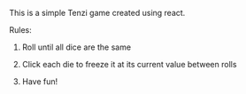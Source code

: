This is a simple Tenzi game created using react.

Rules:

1. Roll until all dice are the same

2. Click each die to freeze it at its current value between rolls

3. Have fun!